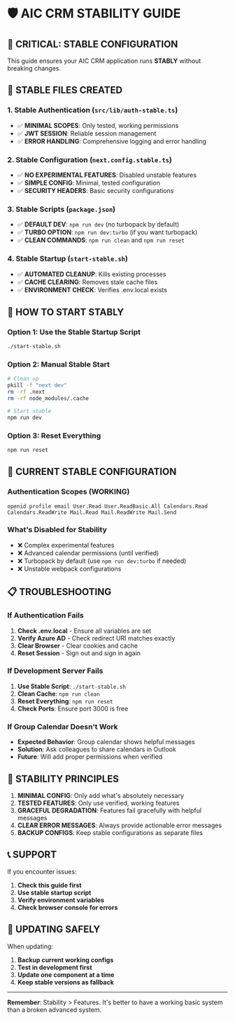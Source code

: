 # 🛡️ AIC CRM STABILITY GUIDE

## 🚨 CRITICAL: STABLE CONFIGURATION

This guide ensures your AIC CRM application runs **STABLY** without breaking changes.

## 📁 STABLE FILES CREATED

### 1. **Stable Authentication** (`src/lib/auth-stable.ts`)
- ✅ **MINIMAL SCOPES**: Only tested, working permissions
- ✅ **JWT SESSION**: Reliable session management
- ✅ **ERROR HANDLING**: Comprehensive logging and error handling

### 2. **Stable Configuration** (`next.config.stable.ts`)
- ✅ **NO EXPERIMENTAL FEATURES**: Disabled unstable features
- ✅ **SIMPLE CONFIG**: Minimal, tested configuration
- ✅ **SECURITY HEADERS**: Basic security configurations

### 3. **Stable Scripts** (`package.json`)
- ✅ **DEFAULT DEV**: `npm run dev` (no turbopack by default)
- ✅ **TURBO OPTION**: `npm run dev:turbo` (if you want turbopack)
- ✅ **CLEAN COMMANDS**: `npm run clean` and `npm run reset`

### 4. **Stable Startup** (`start-stable.sh`)
- ✅ **AUTOMATED CLEANUP**: Kills existing processes
- ✅ **CACHE CLEARING**: Removes stale cache files
- ✅ **ENVIRONMENT CHECK**: Verifies .env.local exists

## 🚀 HOW TO START STABLY

### Option 1: Use the Stable Startup Script
```bash
./start-stable.sh
```

### Option 2: Manual Stable Start
```bash
# Clean up
pkill -f "next dev"
rm -rf .next
rm -rf node_modules/.cache

# Start stable
npm run dev
```

### Option 3: Reset Everything
```bash
npm run reset
```

## 🔧 CURRENT STABLE CONFIGURATION

### Authentication Scopes (WORKING)
```
openid profile email User.Read User.ReadBasic.All Calendars.Read Calendars.ReadWrite Mail.Read Mail.ReadWrite Mail.Send
```

### What's Disabled for Stability
- ❌ Complex experimental features
- ❌ Advanced calendar permissions (until verified)
- ❌ Turbopack by default (use `npm run dev:turbo` if needed)
- ❌ Unstable webpack configurations

## 📋 TROUBLESHOOTING

### If Authentication Fails
1. **Check .env.local** - Ensure all variables are set
2. **Verify Azure AD** - Check redirect URI matches exactly
3. **Clear Browser** - Clear cookies and cache
4. **Reset Session** - Sign out and sign in again

### If Development Server Fails
1. **Use Stable Script**: `./start-stable.sh`
2. **Clean Cache**: `npm run clean`
3. **Reset Everything**: `npm run reset`
4. **Check Ports**: Ensure port 3000 is free

### If Group Calendar Doesn't Work
- **Expected Behavior**: Group calendar shows helpful messages
- **Solution**: Ask colleagues to share calendars in Outlook
- **Future**: Will add proper permissions when verified

## 🎯 STABILITY PRINCIPLES

1. **MINIMAL CONFIG**: Only add what's absolutely necessary
2. **TESTED FEATURES**: Only use verified, working features
3. **GRACEFUL DEGRADATION**: Features fail gracefully with helpful messages
4. **CLEAR ERROR MESSAGES**: Always provide actionable error messages
5. **BACKUP CONFIGS**: Keep stable configurations as separate files

## 📞 SUPPORT

If you encounter issues:
1. **Check this guide first**
2. **Use stable startup script**
3. **Verify environment variables**
4. **Check browser console for errors**

## 🔄 UPDATING SAFELY

When updating:
1. **Backup current working configs**
2. **Test in development first**
3. **Update one component at a time**
4. **Keep stable versions as fallback**

---

**Remember**: Stability > Features. It's better to have a working basic system than a broken advanced system.

